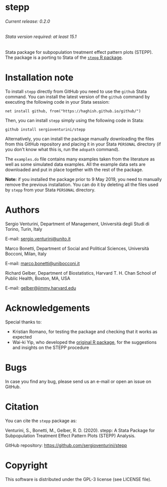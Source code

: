 # stepp
###### Current release: 0.2.0
###### Stata version required: at least 15.1
Stata package for subpopulation treatment effect pattern plots (STEPP). The package is a porting to Stata of the [`stepp` R package](https://cran.r-project.org/web/packages/stepp/index.html).

# Installation note    

To install `stepp` directly from GitHub you need to use the `github` Stata command. You can install the latest version of the `github` command by executing the following code in your Stata session:

    net install github, from("https://haghish.github.io/github/")

Then, you can install `stepp` simply using the following code in Stata:

    github install sergioventurini/stepp

Alternatively, you can install the package manually downloading the files from this GitHub repository and placing it in your Stata `PERSONAL` directory (if you don't know what this is, run the `adopath` command).

The `examples.do` file contains many examples taken from the literature as well as some simulated data examples. All the example data sets are downloaded and put in place together with the rest of the package.

**Note:** if you installed the package prior to 9 May 2019, you need to manually remove the previous installation. You can do it by deleting all the files used by `stepp` from your Stata `PERSONAL` directory.

# Authors
Sergio Venturini, Department of Management, Università degli Studi di Torino, Turin, Italy

E-mail: sergio.venturini@unito.it

Marco Bonetti, Department of Social and Political Sciences, Università Bocconi, Milan, Italy

E-mail: marco.bonetti@unibocconi.it

Richard Gelber, Department of Biostatistics, Harvard T. H. Chan School of Public Health, Boston, MA, USA

E-mail: gelber@jimmy.harvard.edu

# Acknowledgements
Special thanks to:
- Kristian Romano, for testing the package and checking that it works as expected
- Wai-ki Yip, who developed the [original R package](https://cran.r-project.org/web/packages/stepp/index.html), for the suggestions and insights on the STEPP procedure

# Bugs
In case you find any bug, please send us an e-mail or open an issue on GitHub.

# Citation
You can cite the `stepp` package as:

Venturini, S., Bonetti, M., Gelber, R. D. (2020). stepp: A Stata Package for Subpopulation Treatment Effect Pattern Plots (STEPP) Analysis.

GitHub repository: https://github.com/sergioventurini/stepp

# Copyright
This software is distributed under the GPL-3 license (see LICENSE file).

